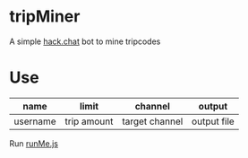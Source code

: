# tripMiner
A simple [hack.chat](https://hack.chat) bot to mine tripcodes

# Use
|name|limit|channel|output|
|---|---|---|---|
|username|trip amount|target channel|output file|


Run [runMe.js](./src/runMe.js)
